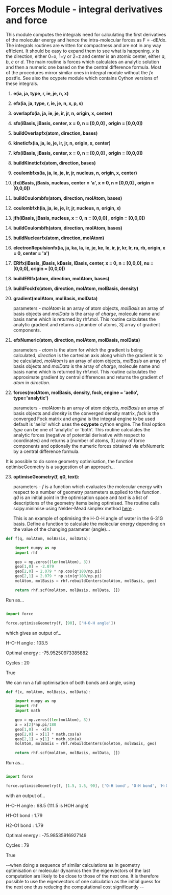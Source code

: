 # Forces Module - integral derivatives and force

This module computes the integrals need for calculating the first derivatives of the molecular energy and hence the intra-molecular forces as F = -dE/dx. The integrals routines are written for compactness and are not in any way efficient. It should be easy to expand them to see what is happening. *x* is the direction, either 0=x, 1=y or 2=z and center is an atomic center, either *a*, *b*, *c* or *d*. The main routine is forces which calculates an analytic solution and then a numeric one based on the the central difference formula. Most of the procedures mirror similar ones in integral module without the *fx* postfix. See also the ocypete module which contains Cython versions of these integrals.

1.	**e(ia, ja, type, r, ie, je, n, x)**

2.	**efx(ia, ja, type, r, ie, je, n, x, p, s)**

3.	**overlapfx(ia, ja, ie, je, ir, jr, n, origin, x, center)**

4.	**sfx(iBasis, jBasis, center, x = 0, n = [0,0,0] , origin = [0,0,0])**

5.	**buildOverlapfx(atom, direction, bases)**

6.	**kineticfx(ia, ja, ie, je, ir, jr, n, origin, x, center)**

7.	**kfx(iBasis, jBasis, center, x = 0, n = [0,0,0] , origin = [0,0,0])**

8.	**buildKineticfx(atom, direction, bases)**

9.	**coulombfxs(ia, ja, ie, je, ir, jr, nucleus, n, origin, x, center)**

10.	**jfx(iBasis, jBasis, nucleus, center = 'a', x = 0, n = [0,0,0] , origin = [0,0,0])**

11.	**buildCoulombfx(atom, direction, molAtom, bases)**

12.	**coulombfxh(ia, ja, ie, je, ir, jr, nucleus, n, origin, x)**

13.	**jfh(iBasis, jBasis, nucleus, x = 0,  n = [0,0,0] , origin = [0,0,0])**

14.	**buildCoulombfh(atom, direction, molAtom, bases)**

15.	**buildNuclearfx(atom, direction, molAtom)**

16.	**electronRepulsionfx(ia, ja, ka, la, ie, je, ke, le, ir, jr, kr, lr, ra, rb, origin, x = 0, center = 'a')**

17.	**ERIfx(iBasis, jBasis, kBasis, lBasis, center, x = 0, n = [0,0,0], nu = [0,0,0], origin = [0,0,0])**

18.	**buildERIfx(atom, direction, molAtom, bases)**

19.	**buildFockfx(atom, direction, molAtom, molBasis, density)**

20. **gradient(molAtom, molBasis, molData)**

    parameters - *molAtom* is an array of atom objects, *molBasis* an array of basis objects and *molData* is the array of *charge*, molecule name and basis name which is returned by rhf.mol. This routine calculates the analytic gradient and returns a [number of atoms, 3] array of gradient components.

21. **efxNumeric(atom, direction, molAtom, molBasis, molData)**

    parameters - *atom* is the atom for which the gradient is being calculated, *direction* is the cartesian axis along which the gradient is to be calculated, *molAtom* is an array of atom objects, *molBasis* an array of basis objects and *molData* is the array of *charge*, molecule name and basis name which is returned by rhf.mol. This routine calculates the approximate gradient by central differences and returns the gradient of *atom* in *direction*.


22. **forces(molAtom, molBasis, density, fock, engine = 'aello', type='analytic')**

    parameters - *molAtom* is an array of atom objects, *molBasis* an array of basis objects and *density* is the converged density matrix, *fock* is the converged Fock matrix and *engine* is the integral engine to be used default is 'aello' which uses the **ocypete** cython engine. The final option *type* can be one of 'analytic' or 'both'. This routine calculates the analytic forces (negative of potential derivative with respect to coordinates) and returns a [number of atoms, 3] array of force components and optionally the numeric forces obtained via efxNumeric by a central difference formula.

It is possible to do some geometry optimisation, the function optimiseGeometry is a suggestion of an approach...

23. **optimiseGeometry(f, q0, text):**

     parameters - *f* is a function which evaluates the molecular energy with respect to a number of geometry parameters supplied to the function. *q0* is an initial point in the optimisation space and *text* is a list of descriptions of the geometry items being optimised. The routine calls scipy.minimise using Nelder-Mead simplex method [here](https://en.wikipedia.org/wiki/Nelder–Mead_method) .

	This is an example of optimising the H-O-H angle of water in the 6-31G basis. Define a function to calculate the molecular energy depending on the value of the changing parameter (angle)...
```python
def f(q, molAtom, molBasis, molData):

	import numpy as np
	import rhf

	geo = np.zeros((len(molAtom), 3))
	geo[1,0] = -2.079  
	geo[2,0] = 2.079 * np.cos(q*180/np.pi)
	geo[2,1] = 2.079 * np.sin(q*180/np.pi)
	molAtom, molBasis = rhf.rebuildCenters(molAtom, molBasis, geo)

	return rhf.scf(molAtom, molBasis, molData, [])
```
Run as...
```python

import force

force.optimiseGeometry(f, [90], ['H-O-H angle'])

```
which gives an output of...

H-O-H angle    :   103.5

Optimal energy :  -75.95250973385882

Cycles :  20

True

We can run a full optimisation of both bonds and angle, using
```python
def f(x, molAtom, molBasis, molData):

	import numpy as np
	import rhf
	import math

	geo = np.zeros((len(molAtom), 3))
	a = x[2]*np.pi/180
	geo[1,0] = -x[0]
	geo[2,0] = x[1] * math.cos(a)
	geo[2,1] = x[1] * math.sin(a)
	molAtom, molBasis = rhf.rebuildCenters(molAtom, molBasis, geo)

	return rhf.scf(molAtom, molBasis, molData, [])

```
Run as...
```python

import force

force.optimiseGeometry(f, [1.5, 1.5, 90], ['O-H bond', 'O-H bond', 'H-O-H angle'])

```

with an output of...

H-O-H angle  :  68.5 (111.5 is HOH angle)

H1-O1 bond   :  1.79

H2-O1 bond   :  1.79

Optimal energy :  -75.98535916927149

Cycles :  79

True

--when doing a sequence of similar calculations as in geometry optimisation or molecular dynamics then the eigenvectors of the last computation are likely to be close to those of the next one. It is therefore possible to use the eigenvectors of one calculation as the initial guess for the next one thus reducing the computational cost significantly --







